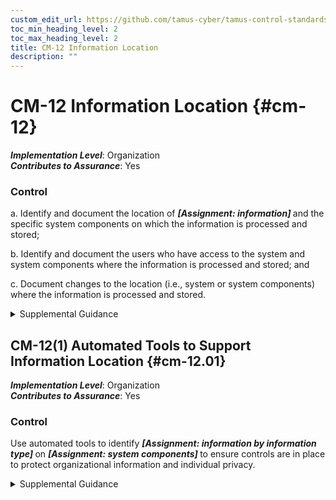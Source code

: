 ```yaml
---
custom_edit_url: https://github.com/tamus-cyber/tamus-control-standards/tree/main/content/tamus.edu/TAMUS_profile.xml
toc_min_heading_level: 2
toc_max_heading_level: 2
title: CM-12 Information Location
description: ""
---
```


# CM-12 Information Location {#cm-12}

_**Implementation Level**_: Organization\
_**Contributes to Assurance**_: Yes

### Control

a. Identify and document the location of <strong> <em>[Assignment: information]</em> </strong> and the specific system components on which the information is processed and stored;

b. Identify and document the users who have access to the system and system components where the information is processed and stored; and

c. Document changes to the location (i.e., system or system components) where the information is processed and stored.

<details>
  <summary>Supplemental Guidance</summary>

Information location addresses the need to understand where information is being processed and stored. Information location includes identifying where specific information types and information reside in system components and how information is being processed so that information flow can be understood and adequate protection and policy management provided for such information and system components. The security category of the information is also a factor in determining the controls necessary to protect the information and the system component where the information resides (see <a xmlns="http://csrc.nist.gov/ns/oscal/1.0" href="#628d22a1-6a11-4784-bc59-5cd9497b5445">FIPS 199</a> ). The location of the information and system components is also a factor in the architecture and design of the system (see <a xmlns="http://csrc.nist.gov/ns/oscal/1.0" href="#sa-4">SA-4</a>, <a xmlns="http://csrc.nist.gov/ns/oscal/1.0" href="#sa-8">SA-8</a>, <a xmlns="http://csrc.nist.gov/ns/oscal/1.0" href="#sa-17">SA-17</a>).

</details>

## CM-12(1) Automated Tools to Support Information Location {#cm-12.01}

_**Implementation Level**_: Organization\
_**Contributes to Assurance**_: Yes

### Control

Use automated tools to identify <strong> <em>[Assignment: information by information type]</em> </strong> on <strong> <em>[Assignment: system components]</em> </strong> to ensure controls are in place to protect organizational information and individual privacy.

<details>
  <summary>Supplemental Guidance</summary>

The use of automated tools helps to increase the effectiveness and efficiency of the information location capability implemented within the system. Automation also helps organizations manage the data produced during information location activities and share such information across the organization. The output of automated information location tools can be used to guide and inform system architecture and design decisions.

</details>

